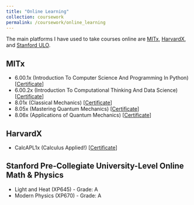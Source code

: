 ```yaml
---
title: "Online Learning"
collection: coursework
permalink: /coursework/online_learning
---
```


The main platforms I have used to take courses online are [MITx](https://mitxonline.mit.edu/), [HarvardX](https://www.edx.org/school/harvardx), and [Stanford ULO](https://ulo.stanford.edu/).

## MITx
* 6.00.1x (Introduction To Computer Science And Programming In Python) \[[Certificate](http://nmadhu6002.github.io/files/MITx_6.00.1x_Certificate.pdf)\]
* 6.00.2x (Introduction To Computational Thinking And Data Science) \[[Certificate](http://nmadhu6002.github.io/files/MITx_6.00.2x_Certificate.pdf)\]
* 8.01x (Classical Mechanics) \[[Certificate](http://nmadhu6002.github.io/files/MITx_Classical_Mechanics_Certificate.pdf)\]
* 8.05x (Mastering Quantum Mechanics) \[[Certificate](http://nmadhu6002.github.io/files/MITx_Quantum_Mechanics_Certificate.pdf)\]
* 8.06x (Applications of Quantum Mechanics) \[[Certificate](http://nmadhu6002.github.io/files/MITx_Applications_of_Quantum_Mechanics_Certificate.pdf)\]

## HarvardX
* CalcAPL1x (Calculus Applied!) \[[Certificate](http://nmadhu6002.github.io/files/Harvardx_CalcAPL1x_Certificate.pdf)\]

## Stanford Pre-Collegiate University-Level Online Math & Physics
* Light and Heat (XP645) - Grade: A
* Modern Physics (XP670) - Grade: A
